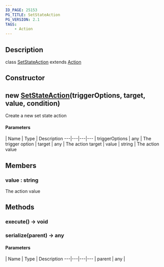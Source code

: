```yaml
---
ID_PAGE: 25153
PG_TITLE: SetStateAction
PG_VERSION: 2.1
TAGS:
    - Action
---
```

## Description

class [SetStateAction](/classes/3.0/SetStateAction) extends [Action](/classes/3.0/Action)



## Constructor

## new [SetStateAction](/classes/3.0/SetStateAction)(triggerOptions, target, value, condition)

Create a new set state action

#### Parameters
 | Name | Type | Description
---|---|---|---
 | triggerOptions | any |      The trigger option
 | target | any |      The action target
 | value | string |      The action value
## Members

### value : string

The action value

## Methods

### execute() &rarr; void


### serialize(parent) &rarr; any



#### Parameters
 | Name | Type | Description
---|---|---|---
 | parent | any |   


